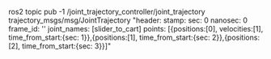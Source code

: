 ros2 topic pub -1 /joint_trajectory_controller/joint_trajectory trajectory_msgs/msg/JointTrajectory "header:
  stamp:
    sec: 0
    nanosec: 0
  frame_id: ''
joint_names: [slider_to_cart]
points: [{positions:[0], velocities:[1], time_from_start:{sec: 1}},{positions:[1], time_from_start:{sec: 2}},{positions:[2], time_from_start:{sec: 3}}]"